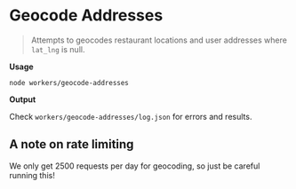 # Geocode Addresses

> Attempts to geocodes restaurant locations and user addresses where `lat_lng` is null.

__Usage__

```
node workers/geocode-addresses
```

__Output__

Check `workers/geocode-addresses/log.json` for errors and results.

## A note on rate limiting

We only get 2500 requests per day for geocoding, so just be careful running this!